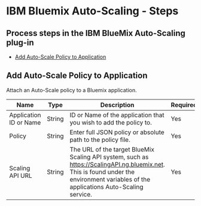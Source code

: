 
# IBM Bluemix Auto-Scaling - Steps

## Process steps in the IBM BlueMix Auto-Scaling plug-in

* [Add Auto-Scale Policy to Application](#add_auto-scale_policy_to_application)


## Add Auto-Scale Policy to Application

Attach an Auto-Scale policy to a Bluemix application.


| Name | Type | Description                                                                                                          | Required |
| ---- | ---- | -------------------------------------------------------------------------------------------------------------------- | -------- |
| Application ID or Name | String | ID or Name of the application that you wish to add the policy to. | Yes |
| Policy | String | Enter full JSON policy or absolute path to the policy file. | Yes |
| Scaling API URL | String | The URL of the target BlueMix Scaling API system, such as https://ScalingAPI.ng.bluemix.net. This is found under the environment variables of the applications Auto-Scaling service. | Yes |



